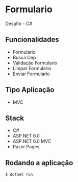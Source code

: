 # Formulario

Desafio - C# 

## Funcionalidades

* Formulario
* Busca Cep
* Validação Formulario
* Limpar Formulario
* Enviar Formulario

## Tipo Aplicação
* MVC

## Stack
* C#
* ASP.NET 6.0
* ASP.NET 6.0 MVC
* Razor Pages 


## Rodando a aplicação

```bash
$ dotnet run
```
